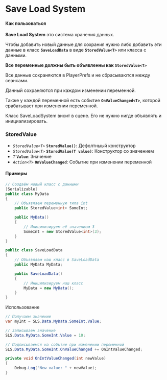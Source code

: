 # Save Load System

#### Как пользоваться
**Save Load System** это система хранения данных.

Чтобы добавить новый данные для сохрания нужно либо добавить эти данные в класс **`SaveLoadData`** в виде **`StoredValue<T>`** или класса с данными.

**Все переменныe должны быть объявленны как `StoredValue<T>`**

Все данные сохраняются в PlayerPrefs и не сбрасываются между сеансами.

Данный сохраняются при каждом изменении переменной.

Также у каждой переменной есть событие **`OnValueChanged<T>`**, которой срабатывает при изменении переменной.

Класс SaveLoadSystem висит в сцене. Его не нужно нигде объявлять и инициализировать.

### StoredValue<T>

- *`StoredValue<T>`* **`StoredValue()`**: Дефолтныый конструктор
- *`StoredValue<T>`* **`StoredValue(T value)`**: Конструктор со значением
- *`T`* **`Value`**: Значение
- *`Action<T>`* **`OnValueChanged`**: Событие при изменении переменной

#### Примеры

```csharp
// Создаём новый класс с данными
[Serializable]
public class MyData
{
	// Объявляем переменную типа int
	public StoredValue<int> SomeInt;

	public MyData()
	{
		// Иницилизируем её значением 3
		SomeInt = new StoredValue<int>(3);
	}
}
```

```csharp
public class SaveLoadData
{
	// Объявляем наш класс в SaveLoadData
	public MyData MyData;

	public SaveLoadData()
	{
		// Иницилизируем наш класс
		MyData = new MyData();
	}
}
```

Использование

```csharp
// Получаем значение
var myInt = SLS.Data.MyData.SomeInt.Value;
```

```csharp
// Записываем значение
SLS.Data.MyData.SomeInt.Value = 10;
```

```csharp
// Подписываемся на событие при изменении переменной
SLS.Data.MyData.SomeInt.OnValueChanged += OnIntValueChanged;

private void OnIntValueChanged(int newValue)
{
	Debug.Log("New value: " + newValue);
}
```